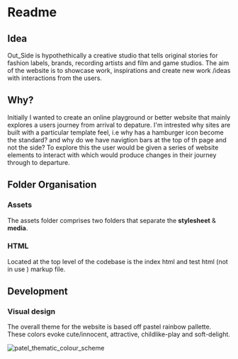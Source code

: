 # Readme

## Idea

Out_Side is hypothethically a creative studio that tells original stories for fashion labels, brands, recording artists and film and game studios.
The aim of the website is to showcase work, inspirations and create new work /ideas with interactions from the users.

## Why?
Initially I wanted to create an online playground or better website that mainly explores a users journey from arrival to depature. I'm intrested why sites are built with a particular template feel, i.e why has a hamburger icon become the standard? and why do we have navigtion bars at the top of th page and not the side?
To explore this the user would be given a series of website elements to interact with which would produce changes in their journey through to departure. 

## Folder Organisation

### Assets
The assets folder comprises two folders that separate the **stylesheet** & **media**.

### HTML
Located at the top level of the codebase is the index html and test html (not in use ) markup file.


## Development

### Visual design

The overall theme for the website is based off pastel rainbow pallette. These colors evoke cute/innocent, attractive, childlike-play and soft-delight.

![patel_thematic_colour_scheme]()

